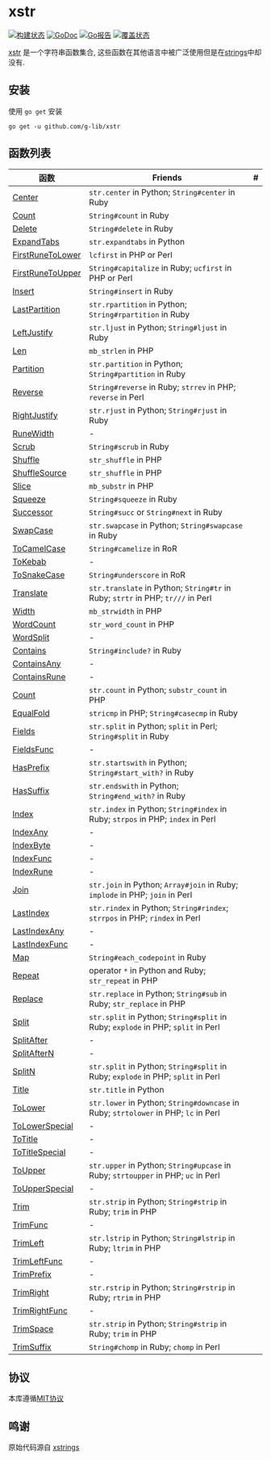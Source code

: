 # xstr #

[![构建状态](https://travis-ci.org/g-lib/xstr.svg?branch=master)](https://travis-ci.com/g-lib/xstr)
[![GoDoc](https://godoc.org/github.com/g-lib/xstr?status.svg)](https://godoc.org/github.com/g-lib/xstr)
[![Go报告](https://goreportcard.com/badge/github.com/g-lib/xstr)](https://goreportcard.com/report/github.com/g-lib/xstr)
[![覆盖状态](https://coveralls.io/repos/github/g-lib/xstr/badge.svg?branch=master)](https://coveralls.io/github/g-lib/xstr?branch=master)

[xstr](https://godoc.org/github.com/g-lib/xstr) 是一个字符串函数集合, 这些函数在其他语言中被广泛使用但是在[strings](http://golang.org/pkg/strings)中却没有.




## 安装 ##

使用 `go get` 安装

    go get -u github.com/g-lib/xstr


## 函数列表 ##


| 函数                                                                         | Friends                                                                             | #   |
| ---------------------------------------------------------------------------- | ----------------------------------------------------------------------------------- | --- |
| [Center](https://godoc.org/github.com/g-lib/xstr#Center)                     | `str.center` in Python; `String#center` in Ruby                                     |
| [Count](https://godoc.org/github.com/g-lib/xstr#Count)                       | `String#count` in Ruby                                                              |
| [Delete](https://godoc.org/github.com/g-lib/xstr#Delete)                     | `String#delete` in Ruby                                                             |
| [ExpandTabs](https://godoc.org/github.com/g-lib/xstr#ExpandTabs)             | `str.expandtabs` in Python                                                          |
| [FirstRuneToLower](https://godoc.org/github.com/g-lib/xstr#FirstRuneToLower) | `lcfirst` in PHP or Perl                                                            |
| [FirstRuneToUpper](https://godoc.org/github.com/g-lib/xstr#FirstRuneToUpper) | `String#capitalize` in Ruby; `ucfirst` in PHP or Perl                               |
| [Insert](https://godoc.org/github.com/g-lib/xstr#Insert)                     | `String#insert` in Ruby                                                             |
| [LastPartition](https://godoc.org/github.com/g-lib/xstr#LastPartition)       | `str.rpartition` in Python; `String#rpartition` in Ruby                             |
| [LeftJustify](https://godoc.org/github.com/g-lib/xstr#LeftJustify)           | `str.ljust` in Python; `String#ljust` in Ruby                                       |
| [Len](https://godoc.org/github.com/g-lib/xstr#Len)                           | `mb_strlen` in PHP                                                                  |
| [Partition](https://godoc.org/github.com/g-lib/xstr#Partition)               | `str.partition` in Python; `String#partition` in Ruby                               |
| [Reverse](https://godoc.org/github.com/g-lib/xstr#Reverse)                   | `String#reverse` in Ruby; `strrev` in PHP; `reverse` in Perl                        |
| [RightJustify](https://godoc.org/github.com/g-lib/xstr#RightJustify)         | `str.rjust` in Python; `String#rjust` in Ruby                                       |
| [RuneWidth](https://godoc.org/github.com/g-lib/xstr#RuneWidth)               | -                                                                                   |
| [Scrub](https://godoc.org/github.com/g-lib/xstr#Scrub)                       | `String#scrub` in Ruby                                                              |
| [Shuffle](https://godoc.org/github.com/g-lib/xstr#Shuffle)                   | `str_shuffle` in PHP                                                                |
| [ShuffleSource](https://godoc.org/github.com/g-lib/xstr#ShuffleSource)       | `str_shuffle` in PHP                                                                |
| [Slice](https://godoc.org/github.com/g-lib/xstr#Slice)                       | `mb_substr` in PHP                                                                  |
| [Squeeze](https://godoc.org/github.com/g-lib/xstr#Squeeze)                   | `String#squeeze` in Ruby                                                            |
| [Successor](https://godoc.org/github.com/g-lib/xstr#Successor)               | `String#succ` or `String#next` in Ruby                                              |
| [SwapCase](https://godoc.org/github.com/g-lib/xstr#SwapCase)                 | `str.swapcase` in Python; `String#swapcase` in Ruby                                 |
| [ToCamelCase](https://godoc.org/github.com/g-lib/xstr#ToCamelCase)           | `String#camelize` in RoR                                                            |
| [ToKebab](https://godoc.org/github.com/g-lib/xstr#ToKebabCase)               | -                                                                                   |
| [ToSnakeCase](https://godoc.org/github.com/g-lib/xstr#ToSnakeCase)           | `String#underscore` in RoR                                                          |
| [Translate](https://godoc.org/github.com/g-lib/xstr#Translate)               | `str.translate` in Python; `String#tr` in Ruby; `strtr` in PHP; `tr///` in Perl     |
| [Width](https://godoc.org/github.com/g-lib/xstr#Width)                       | `mb_strwidth` in PHP                                                                |
| [WordCount](https://godoc.org/github.com/g-lib/xstr#WordCount)               | `str_word_count` in PHP                                                             |
| [WordSplit](https://godoc.org/github.com/g-lib/xstr#WordSplit)               | -                                                                                   |
| [Contains](http://golang.org/pkg/strings/#Contains)                          | `String#include?` in Ruby                                                           |
| [ContainsAny](http://golang.org/pkg/strings/#ContainsAny)                    | -                                                                                   |
| [ContainsRune](http://golang.org/pkg/strings/#ContainsRune)                  | -                                                                                   |
| [Count](http://golang.org/pkg/strings/#Count)                                | `str.count` in Python; `substr_count` in PHP                                        |
| [EqualFold](http://golang.org/pkg/strings/#EqualFold)                        | `stricmp` in PHP; `String#casecmp` in Ruby                                          |
| [Fields](http://golang.org/pkg/strings/#Fields)                              | `str.split` in Python; `split` in Perl; `String#split` in Ruby                      |
| [FieldsFunc](http://golang.org/pkg/strings/#FieldsFunc)                      | -                                                                                   |
| [HasPrefix](http://golang.org/pkg/strings/#HasPrefix)                        | `str.startswith` in Python; `String#start_with?` in Ruby                            |
| [HasSuffix](http://golang.org/pkg/strings/#HasSuffix)                        | `str.endswith` in Python; `String#end_with?` in Ruby                                |
| [Index](http://golang.org/pkg/strings/#Index)                                | `str.index` in Python; `String#index` in Ruby; `strpos` in PHP; `index` in Perl     |
| [IndexAny](http://golang.org/pkg/strings/#IndexAny)                          | -                                                                                   |
| [IndexByte](http://golang.org/pkg/strings/#IndexByte)                        | -                                                                                   |
| [IndexFunc](http://golang.org/pkg/strings/#IndexFunc)                        | -                                                                                   |
| [IndexRune](http://golang.org/pkg/strings/#IndexRune)                        | -                                                                                   |
| [Join](http://golang.org/pkg/strings/#Join)                                  | `str.join` in Python; `Array#join` in Ruby; `implode` in PHP; `join` in Perl        |
| [LastIndex](http://golang.org/pkg/strings/#LastIndex)                        | `str.rindex` in Python; `String#rindex`; `strrpos` in PHP; `rindex` in Perl         |
| [LastIndexAny](http://golang.org/pkg/strings/#LastIndexAny)                  | -                                                                                   |
| [LastIndexFunc](http://golang.org/pkg/strings/#LastIndexFunc)                | -                                                                                   |
| [Map](http://golang.org/pkg/strings/#Map)                                    | `String#each_codepoint` in Ruby                                                     |
| [Repeat](http://golang.org/pkg/strings/#Repeat)                              | operator `*` in Python and Ruby; `str_repeat` in PHP                                |
| [Replace](http://golang.org/pkg/strings/#Replace)                            | `str.replace` in Python; `String#sub` in Ruby; `str_replace` in PHP                 |
| [Split](http://golang.org/pkg/strings/#Split)                                | `str.split` in Python; `String#split` in Ruby; `explode` in PHP; `split` in Perl    |
| [SplitAfter](http://golang.org/pkg/strings/#SplitAfter)                      | -                                                                                   |
| [SplitAfterN](http://golang.org/pkg/strings/#SplitAfterN)                    | -                                                                                   |
| [SplitN](http://golang.org/pkg/strings/#SplitN)                              | `str.split` in Python; `String#split` in Ruby; `explode` in PHP; `split` in Perl    |
| [Title](http://golang.org/pkg/strings/#Title)                                | `str.title` in Python                                                               |
| [ToLower](http://golang.org/pkg/strings/#ToLower)                            | `str.lower` in Python; `String#downcase` in Ruby; `strtolower` in PHP; `lc` in Perl |
| [ToLowerSpecial](http://golang.org/pkg/strings/#ToLowerSpecial)              | -                                                                                   |
| [ToTitle](http://golang.org/pkg/strings/#ToTitle)                            | -                                                                                   |
| [ToTitleSpecial](http://golang.org/pkg/strings/#ToTitleSpecial)              | -                                                                                   |
| [ToUpper](http://golang.org/pkg/strings/#ToUpper)                            | `str.upper` in Python; `String#upcase` in Ruby; `strtoupper` in PHP; `uc` in Perl   |
| [ToUpperSpecial](http://golang.org/pkg/strings/#ToUpperSpecial)              | -                                                                                   |
| [Trim](http://golang.org/pkg/strings/#Trim)                                  | `str.strip` in Python; `String#strip` in Ruby; `trim` in PHP                        |
| [TrimFunc](http://golang.org/pkg/strings/#TrimFunc)                          | -                                                                                   |
| [TrimLeft](http://golang.org/pkg/strings/#TrimLeft)                          | `str.lstrip` in Python; `String#lstrip` in Ruby; `ltrim` in PHP                     |
| [TrimLeftFunc](http://golang.org/pkg/strings/#TrimLeftFunc)                  | -                                                                                   |
| [TrimPrefix](http://golang.org/pkg/strings/#TrimPrefix)                      | -                                                                                   |
| [TrimRight](http://golang.org/pkg/strings/#TrimRight)                        | `str.rstrip` in Python; `String#rstrip` in Ruby; `rtrim` in PHP                     |
| [TrimRightFunc](http://golang.org/pkg/strings/#TrimRightFunc)                | -                                                                                   |
| [TrimSpace](http://golang.org/pkg/strings/#TrimSpace)                        | `str.strip` in Python; `String#strip` in Ruby; `trim` in PHP                        |
| [TrimSuffix](http://golang.org/pkg/strings/#TrimSuffix)                      | `String#chomp` in Ruby; `chomp` in Perl                                             |

## 协议 ##

本库遵循[MIT协议](./LICENSE)

## 鸣谢 ##

原始代码源自 [xstrings](https://github.com/g-lib/xstrings)